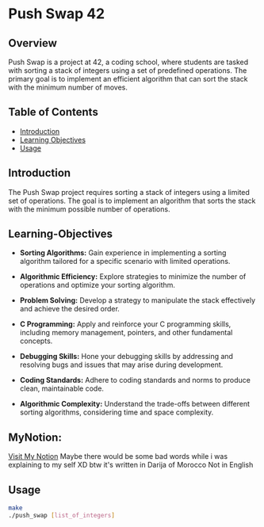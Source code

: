 # Push Swap 42

## Overview

Push Swap is a project at 42, a coding school, where students are tasked with sorting a stack of integers using a set of predefined operations. The primary goal is to implement an efficient algorithm that can sort the stack with the minimum number of moves.

## Table of Contents

- [Introduction](#introduction)
- [Learning Objectives](#Learning-Objectives)
- [Usage](#usage)

## Introduction

The Push Swap project requires sorting a stack of integers using a limited set of operations. The goal is to implement an algorithm that sorts the stack with the minimum possible number of operations.

## Learning-Objectives

- **Sorting Algorithms:** Gain experience in implementing a sorting algorithm tailored for a specific scenario with limited operations.

- **Algorithmic Efficiency:** Explore strategies to minimize the number of operations and optimize your sorting algorithm.

- **Problem Solving:** Develop a strategy to manipulate the stack effectively and achieve the desired order.

- **C Programming:** Apply and reinforce your C programming skills, including memory management, pointers, and other fundamental concepts.

- **Debugging Skills:** Hone your debugging skills by addressing and resolving bugs and issues that may arise during development.

- **Coding Standards:** Adhere to coding standards and norms to produce clean, maintainable code.

- **Algorithmic Complexity:** Understand the trade-offs between different sorting algorithms, considering time and space complexity.

## MyNotion:

[Visit My Notion](https://www.notion.so/PUSH_SWAP-7d6bb7d9575b44f1817cffad712b011e) Maybe there would be some bad words while i was explaining to my self XD btw it's written in Darija of Morocco Not in English


## Usage

```bash
make
./push_swap [list_of_integers]
